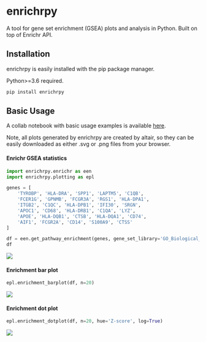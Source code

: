 # enrichrpy
A tool for gene set enrichment (GSEA) plots and analysis in Python. Built on top of Enrichr API.

## Installation

enrichrpy is easily installed with the pip package manager.

Python>=3.6 required.

```bash
pip install enrichrpy
```

## Basic Usage

A collab notebook with basic usage examples is available [here](https://colab.research.google.com/drive/11PIe5KTvoFXoCzNeqpMOFRu9HU0js3Af?usp=sharing). 

Note, all plots generated by enrichrpy are created by altair, so they can be easily downloaded as either .svg or .png files from your browser.

#### Enrichr GSEA statistics

```python
import enrichrpy.enrichr as een
import enrichrpy.plotting as epl

genes = [
    'TYROBP', 'HLA-DRA', 'SPP1', 'LAPTM5', 'C1QB',
    'FCER1G', 'GPNMB', 'FCGR3A', 'RGS1', 'HLA-DPA1',
    'ITGB2', 'C1QC', 'HLA-DPB1', 'IFI30', 'SRGN',
    'APOC1', 'CD68', 'HLA-DRB1', 'C1QA', 'LYZ',
    'APOE', 'HLA-DQB1', 'CTSB', 'HLA-DQA1', 'CD74',
    'AIF1', 'FCGR2A', 'CD14', 'S100A9', 'CTSS'
]

df = een.get_pathway_enrichment(genes, gene_set_library='GO_Biological_Process_2021')
df
```

<img src="images/datatable.png">

#### Enrichment bar plot

```python
epl.enrichment_barplot(df, n=20)
```

<img src="images/barplot.png">

#### Enrichment dot plot

```python
epl.enrichment_dotplot(df, n=20, hue='Z-score', log=True)
```

<img src="images/dotplot.png">
